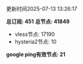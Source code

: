 更新时间2025-07-13 13:26:17

**总订阅: 451**
**总节点: 41849**
- vless节点: 17190
- hysteria2节点: 10

**google ping有效节点: 21**
